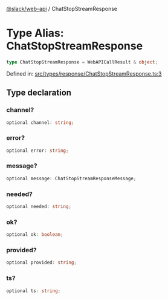 [@slack/web-api](../index.md) / ChatStopStreamResponse

# Type Alias: ChatStopStreamResponse

```ts
type ChatStopStreamResponse = WebAPICallResult & object;
```

Defined in: [src/types/response/ChatStopStreamResponse.ts:3](https://github.com/slackapi/node-slack-sdk/blob/main/packages/web-api/src/types/response/ChatStopStreamResponse.ts#L3)

## Type declaration

### channel?

```ts
optional channel: string;
```

### error?

```ts
optional error: string;
```

### message?

```ts
optional message: ChatStopStreamResponseMessage;
```

### needed?

```ts
optional needed: string;
```

### ok?

```ts
optional ok: boolean;
```

### provided?

```ts
optional provided: string;
```

### ts?

```ts
optional ts: string;
```
